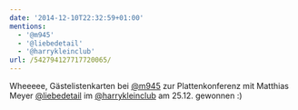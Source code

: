 ```yaml
---
date: '2014-12-10T22:32:59+01:00'
mentions:
  - '@m945'
  - '@liebedetail'
  - '@harrykleinclub'
url: /542794127717720065/
---
```

Wheeeee, Gästelistenkarten bei [@m945](https://twitter.com/@m945) zur Plattenkonferenz mit Matthias Meyer [@liebedetail](https://twitter.com/@liebedetail) im [@harrykleinclub](https://twitter.com/@harrykleinclub) am 25.12. gewonnen :)
